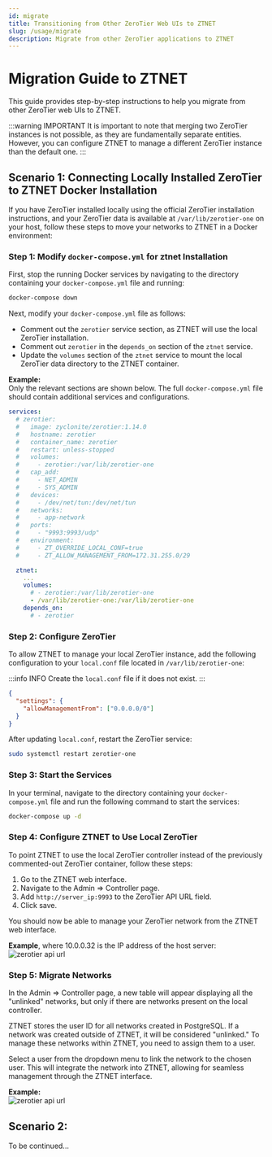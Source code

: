 ```yaml
---
id: migrate
title: Transitioning from Other ZeroTier Web UIs to ZTNET
slug: /usage/migrate
description: Migrate from other ZeroTier applications to ZTNET
---
```


# Migration Guide to ZTNET

This guide provides step-by-step instructions to help you migrate from other ZeroTier web UIs to ZTNET. 

:::warning IMPORTANT
  It is important to note that merging two ZeroTier instances is not possible, as they are fundamentally separate entities.  
  However, you can configure ZTNET to manage a different ZeroTier instance than the default one.
:::

## Scenario 1: Connecting Locally Installed ZeroTier to ZTNET Docker Installation

If you have ZeroTier installed locally using the official ZeroTier installation instructions, and your ZeroTier data is available at `/var/lib/zerotier-one` on your host, follow these steps to move your networks to ZTNET in a Docker environment:

### Step 1: Modify `docker-compose.yml` for ztnet Installation

First, stop the running Docker services by navigating to the directory containing your `docker-compose.yml` file and running:

```sh
docker-compose down
```

Next, modify your `docker-compose.yml` file as follows:

- Comment out the `zerotier` service section, as ZTNET will use the local ZeroTier installation.
- Comment out `zerotier` in the `depends_on` section of the `ztnet` service.
- Update the `volumes` section of the `ztnet` service to mount the local ZeroTier data directory to the ZTNET container.

**Example:**  
Only the relevant sections are shown below. The full `docker-compose.yml` file should contain additional services and configurations.
```yaml
services:
  # zerotier:
  #   image: zyclonite/zerotier:1.14.0
  #   hostname: zerotier
  #   container_name: zerotier
  #   restart: unless-stopped
  #   volumes:
  #     - zerotier:/var/lib/zerotier-one
  #   cap_add:
  #     - NET_ADMIN
  #     - SYS_ADMIN
  #   devices:
  #     - /dev/net/tun:/dev/net/tun
  #   networks:
  #     - app-network
  #   ports:
  #     - "9993:9993/udp"
  #   environment:
  #     - ZT_OVERRIDE_LOCAL_CONF=true
  #     - ZT_ALLOW_MANAGEMENT_FROM=172.31.255.0/29

  ztnet:
    ...
    volumes:
      # - zerotier:/var/lib/zerotier-one
      - /var/lib/zerotier-one:/var/lib/zerotier-one
    depends_on:
      # - zerotier
```


### Step 2: Configure ZeroTier

To allow ZTNET to manage your local ZeroTier instance, add the following configuration to your `local.conf` file located in `/var/lib/zerotier-one`:

:::info INFO
Create the `local.conf` file if it does not exist.
:::
```json
{
  "settings": {
    "allowManagementFrom": ["0.0.0.0/0"]
  }
}
```
After updating `local.conf`, restart the ZeroTier service:

```sh
sudo systemctl restart zerotier-one
```

### Step 3: Start the Services

In your terminal, navigate to the directory containing your `docker-compose.yml` file and run the following command to start the services:

```sh
docker-compose up -d
```

### Step 4: Configure ZTNET to Use Local ZeroTier

To point ZTNET to use the local ZeroTier controller instead of the previously commented-out ZeroTier container, follow these steps:

1. Go to the ZTNET web interface.
2. Navigate to the Admin => Controller page.
3. Add `http://server_ip:9993` to the ZeroTier API URL field.
4. Click save.

You should now be able to manage your ZeroTier network from the ZTNET web interface.


**Example**, where 10.0.0.32 is the IP address of the host server:
![zerotier api url](/img/admin/controller/zerotier_api_url.png)

### Step 5: Migrate Networks

In the Admin => Controller page, a new table will appear displaying all the "unlinked" networks, but only if there are networks present on the local controller. 

ZTNET stores the user ID for all networks created in PostgreSQL. If a network was created outside of ZTNET, it will be considered "unlinked." To manage these networks within ZTNET, you need to assign them to a user.

Select a user from the dropdown menu to link the network to the chosen user. This will integrate the network into ZTNET, allowing for seamless management through the ZTNET interface.

**Example:**  
![zerotier api url](/img/admin/controller/unlinked_networks.png)


## Scenario 2: 
To be continued...